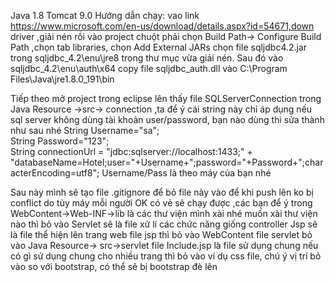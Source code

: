 ﻿Java 1.8
Tomcat 9.0
Hướng dẫn chạy:
 vao link https://www.microsoft.com/en-us/download/details.aspx?id=54671,down driver ,giải nén
rồi vào project chuột phải chọn Build Path-> Configure Build Path ,chọn tab libraries, chọn
Add External JARs chọn file sqljdbc4.2.jar trong sqljdbc_4.2\enu\jre8 trong thư mục vừa giải nén.
Sau đó vào sqljdbc_4.2\enu\auth\x64  copy file  sqljdbc_auth.dll vào C:\Program Files\Java\jre1.8.0_191\bin

Tiếp theo mở project trong eclipse lên thấy file SQLServerConnection trong Java Resource ->src->
connection ,ta để ý cái string này chỉ áp dụng nếu sql server không dùng tài khoản user/password,
bạn nào dùng thì sửa thành như sau nhé
String Username="sa";  
String Password="123";  
String connectionUrl = "jdbc:sqlserver://localhost:1433;" +  
 "databaseName=Hotel;user="+Username+";password="+Password+";characterEncoding=utf8"; 
Username/Pass là theo máy của bạn nhé

Sau này mình sẽ tạo file .gitignore để bỏ file này vào để khi push lên ko bị conflict do tùy máy
mỗi người
OK có vẻ sẽ chạy được ,các bạn để ý trong WebContent->Web-INF->lib là các thư viện mình xài nhé
muốn xài thư viện nào thì bỏ vào
Servlet sẽ là file xử lí các chức năng giống controller 
Jsp sẽ là file thể hiện lên trang web
file jsp thì bỏ vào WebContent
file servlet bỏ vào Java Resource-> src->servlet
file Include.jsp là file sử dụng chung nếu có gì sử dụng chung cho nhiều trang thì bỏ vào ví dụ
css file, chú ý vị trí bỏ vào so với bootstrap,  có thể sẽ bị bootstrap đè lên 

